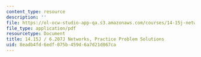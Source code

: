 ```yaml
---
content_type: resource
description: ''
file: https://ol-ocw-studio-app-qa.s3.amazonaws.com/courses/14-15j-networks-spring-2018/8eadb4fd6edf075b459d6a7d21d067ca_MIT14_15JS18_practicesol.pdf
file_type: application/pdf
resourcetype: Document
title: 14.15J / 6.207J Networks, Practice Problem Solutions
uid: 8eadb4fd-6edf-075b-459d-6a7d21d067ca
---
```


